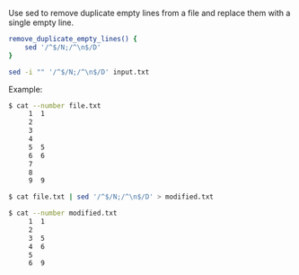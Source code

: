 Use sed to remove duplicate empty lines from a file and replace them with a single empty line.
```bash
remove_duplicate_empty_lines() {
    sed '/^$/N;/^\n$/D'
}
```
```bash
sed -i "" '/^$/N;/^\n$/D' input.txt
```

Example:
```bash
$ cat --number file.txt
     1	1
     2
     3
     4
     5	5
     6	6
     7
     8
     9	9

$ cat file.txt | sed '/^$/N;/^\n$/D' > modified.txt

$ cat --number modified.txt
     1	1
     2
     3	5
     4	6
     5
     6	9
```